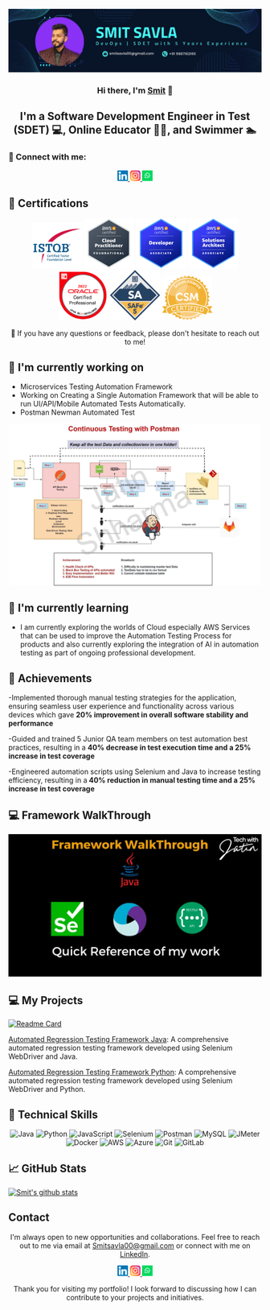 <p align="center">
  <a href="https://www.linkedin.com/in/smitsavla/" target="_blank" rel="noreferrer">
    <img src="https://raw.githubusercontent.com/smitsavla00/smitsavla00.github.io/main/images/banner.png" alt="My banner">
  </a>
</p>

<h3 align="center">Hi there, I'm <a href="https://www.linkedin.com/in/smitsavla/" target="_blank" rel="noreferrer">Smit</a> 👋</h3>

<h2 align="center">I'm a Software Development Engineer in Test (SDET) 💻, Online Educator 👨‍🏫, and Swimmer 🏊</h2>

### 🤝 Connect with me:

<p align="center">
  <a href="https://www.linkedin.com/in/smitsavla//">
    <img src="https://raw.githubusercontent.com/smitsavla00/smitsavla00.github.io/main/images/linkedin.svg" alt="Smit Savla | LinkedIn" width="21px"/>
  </a>
  <a href="https://www.instagram.com/smit_savla/">
    <img src="https://raw.githubusercontent.com/smitsavla00/smitsavla00.github.io/main/images/instagram.svg" alt="Smit | Instagram" width="21px"/>
  </a>
  <a href="https://wa.me/919987162165?text=Hello">
    <img src="https://raw.githubusercontent.com/smitsavla00/smitsavla00.github.io/main/images/whatsapp.png" alt="Smit | Whatsapp" width="21px"/>
  </a>
</p>
  
## 🥇 Certifications
<p align="center">
  <img src="https://raw.githubusercontent.com/smitsavla00/smitsavla00.github.io/main/images/ISTQB.png" alt="Smit | ISTQB" width="100 px"/>
  <img src="https://raw.githubusercontent.com/smitsavla00/smitsavla00.github.io/main/images/aws-cp.png" alt="Smit | AWS-CP" width="100 px"/>
  <img src="https://raw.githubusercontent.com/smitsavla00/smitsavla00.github.io/main/images/aws-dev.png" alt="Smit | AWS-DEV" width="100 px"/>
  <img src="https://raw.githubusercontent.com/smitsavla00/smitsavla00.github.io/main/images/aws-sa.png" alt="Smit | AWS-SA" width="100 px"/>
   <img src="https://raw.githubusercontent.com/smitsavla00/smitsavla00.github.io/main/images/ocpjp.png" alt="Smit | AWS-SA" width="100 px"/>
    <img src="https://raw.githubusercontent.com/smitsavla00/smitsavla00.github.io/main/images/safe.png" alt="Smit | AWS-SA" width="100 px"/>
     <img src="https://raw.githubusercontent.com/smitsavla00/smitsavla00.github.io/main/images/csm.webp" alt="Smit | AWS-SA" width="100 px"/>
</p>

<p align="center">💬 If you have any questions or feedback, please don't hesitate to reach out to me!</p>

## 🔭 I'm currently working on

- Microservices Testing Automation Framework
- Working on Creating a Single Automation Framework that will be able to run UI/API/Mobile Automated Tests Automatically. 
- Postman Newman Automated Test 
<p align="center">    
<img src="https://raw.githubusercontent.com/smitsavla00/smitsavla00.github.io/main/images/postmanproject.jpg" alt="Smit | Whatsapp" width="500px"/> </p>

## 🌱 I'm currently learning

- I am currently exploring the worlds of Cloud especially AWS Services that can be used to improve the Automation Testing Process for products and also currently exploring the integration of AI in automation testing as part of ongoing professional development. 


## 🥇 Achievements

-Implemented thorough manual testing strategies for the application, ensuring
seamless user experience and functionality across various devices which gave
<b>20% improvement in overall software stability and performance</b>

-Guided and trained 5 Junior QA team members on test automation best practices,
resulting in a  <b>40% decrease in test execution time and a 25% increase in test
coverage </b>

-Engineered automation scripts using Selenium and Java to increase testing
efficiency, resulting in a<b> 40% reduction in manual testing time and a 25% increase
in test coverage</b>


## 💻 Framework WalkThrough
[![Test Automation Framework Video](https://raw.githubusercontent.com/smitsavla00/smitsavla00.github.io/main/images/thumbnail.jpg)](https://youtu.be/BCaqX6XCKhw)

## 💻 My Projects 

[![Readme Card](https://github-readme-stats.vercel.app/api/pin/?username=smitsavla00&repo=AutomationFramework)](https://github.com/smitsavla00/AutomationFramework)

[Automated Regression Testing Framework Java](https://github.com/smitsavla00/): A comprehensive automated regression testing framework developed using Selenium WebDriver and Java.

[Automated Regression Testing Framework Python](https://github.com/smitsavla00/): A comprehensive automated regression testing framework developed using Selenium WebDriver and Python.


## 💼 Technical Skills

<p align="center">
  <img src="https://img.shields.io/badge/Java-007396?style=for-the-badge&logo=java&logoColor=white" alt="Java">
  <img src="https://img.shields.io/badge/Python-3776AB?style=for-the-badge&logo=python&logoColor=white" alt="Python">
  <img src="https://img.shields.io/badge/JavaScript-F7DF1E?style=for-the-badge&logo=javascript&logoColor=black" alt="JavaScript">
  <img src="https://img.shields.io/badge/Selenium-43B02A?style=for-the-badge&logo=selenium&logoColor=white" alt="Selenium">
  <img src="https://img.shields.io/badge/Postman-FF6C37?style=for-the-badge&logo=postman&logoColor=white" alt="Postman">
  <img src="https://img.shields.io/badge/MySQL-4479A1?style=for-the-badge&logo=mysql&logoColor=white" alt="MySQL">
  <img src="https://img.shields.io/badge/JMeter-D22128?style=for-the-badge&logo=apache%20jmeter&logoColor=white" alt="JMeter">
  <img src="https://img.shields.io/badge/Docker-2496ED?style=for-the-badge&logo=docker&logoColor=white" alt="Docker">
  <img src="https://img.shields.io/badge/AWS-232F3E?style=for-the-badge&logo=amazon-aws&logoColor=white" alt="AWS">
  <img src="https://img.shields.io/badge/Azure-0089D6?style=for-the-badge&logo=microsoft-azure&logoColor=white" alt="Azure">
  <img src="https://img.shields.io/badge/Git-F05032?style=for-the-badge&logo=git&logoColor=white" alt="Git">
  <img src="https://img.shields.io/badge/GitLab-FCA121?style=for-the-badge&logo=gitlab&logoColor=white" alt="GitLab">
</p>

## 📈 GitHub Stats 

[![Smit's github stats](https://github-readme-stats.vercel.app/api?username=smitsavla00)](https://github.com/smitsavla00)


## Contact

<p align="center">I'm always open to new opportunities and collaborations. Feel free to reach out to me via email at <a href="mailto:Smitsavla00@gmail.com">Smitsavla00@gmail.com</a> or connect with me on <a href="https://www.linkedin.com/in/yourprofile">LinkedIn</a>.</p>

<p align="center">
  <a href="https://www.linkedin.com/in/smitsavla//">
    <img src="https://raw.githubusercontent.com/smitsavla00/smitsavla00.github.io/main/images/linkedin.svg" alt="Smit Savla | LinkedIn" width="21px"/>
  </a>
  <a href="https://www.instagram.com/smit_savla/">
    <img src="https://raw.githubusercontent.com/smitsavla00/smitsavla00.github.io/main/images/instagram.svg" alt="Smit | Instagram" width="21px"/>
  </a>
  <a href="https://wa.me/919987162165?text=Hello">
    <img src="https://raw.githubusercontent.com/smitsavla00/smitsavla00.github.io/main/images/whatsapp.png" alt="Smit | Whatsapp" width="21px"/>
  </a>
</p>
  

<p align="center">Thank you for visiting my portfolio! I look forward to discussing how I can contribute to your projects and initiatives.</p>
